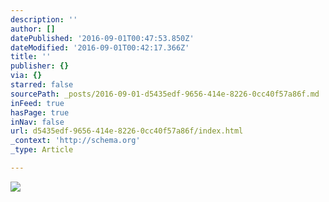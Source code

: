 ```yaml
---
description: ''
author: []
datePublished: '2016-09-01T00:47:53.850Z'
dateModified: '2016-09-01T00:42:17.366Z'
title: ''
publisher: {}
via: {}
starred: false
sourcePath: _posts/2016-09-01-d5435edf-9656-414e-8226-0cc40f57a86f.md
inFeed: true
hasPage: true
inNav: false
url: d5435edf-9656-414e-8226-0cc40f57a86f/index.html
_context: 'http://schema.org'
_type: Article

---
```

![](https://the-grid-user-content.s3-us-west-2.amazonaws.com/52ca1b77-e6e0-4cc7-9a06-b5a0570365c0.jpg)